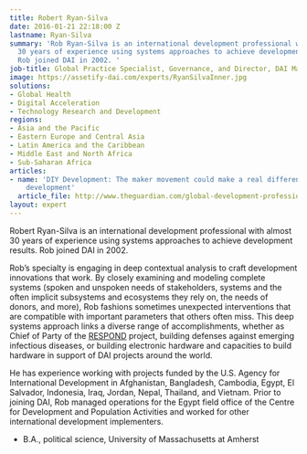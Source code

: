 ```yaml
---
title: Robert Ryan-Silva
date: 2016-01-21 22:18:00 Z
lastname: Ryan-Silva
summary: 'Rob Ryan-Silva is an international development professional with almost
  30 years of experience using systems approaches to achieve development results.
  Rob joined DAI in 2002. '
job-title: Global Practice Specialist, Governance, and Director, DAI Maker Lab
image: https://assetify-dai.com/experts/RyanSilvaInner.jpg
solutions:
- Global Health
- Digital Acceleration
- Technology Research and Development
regions:
- Asia and the Pacific
- Eastern Europe and Central Asia
- Latin America and the Caribbean
- Middle East and North Africa
- Sub-Saharan Africa
articles:
- name: 'DIY Development: The maker movement could make a real difference to international
    development'
  article_file: http://www.theguardian.com/global-development-professionals-network/dai-partner-zone/2014/aug/21/diy-development
layout: expert
---
```


Robert Ryan-Silva is an international development professional with almost 30 years of experience using systems approaches to achieve development results. Rob joined DAI in 2002. 

Rob’s specialty is engaging in deep contextual analysis to craft development innovations that work. By closely examining and modeling complete systems (spoken and unspoken needs of stakeholders, systems and the often implicit subsystems and ecosystems they rely on, the needs of donors, and more), Rob fashions sometimes unexpected interventions that are compatible with important parameters that others often miss. This deep systems approach links a diverse range of accomplishments, whether as Chief of Party of the [RESPOND](https://www.dai.com/our-work/projects/worldwide-respond) project, building defenses against emerging infectious diseases, or building electronic hardware and capacities to build hardware in support of DAI projects around the world.  

He has experience working with projects funded by the U.S. Agency for International Development in Afghanistan, Bangladesh, Cambodia, Egypt, El Salvador, Indonesia, Iraq, Jordan, Nepal, Thailand, and Vietnam. Prior to joining DAI, Rob managed operations for the Egypt field office of the Centre for Development and Population Activities and worked for other international development implementers. 

* B.A., political science, University of Massachusetts at Amherst